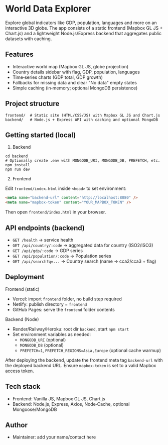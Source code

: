 # World Data Explorer

Explore global indicators like GDP, population, languages and more on an interactive 3D globe. The app consists of a static frontend (Mapbox GL JS + Chart.js) and a lightweight Node.js/Express backend that aggregates public datasets with caching.

## Features

- Interactive world map (Mapbox GL JS, globe projection)
- Country details sidebar with flag, GDP, population, languages
- Time‑series charts (GDP total, GDP growth)
- Fallbacks for missing data and clear "No data" empty states
- Simple caching (in‑memory; optional MongoDB persistence)

## Project structure

```
frontend/  # Static site (HTML/CSS/JS) with Mapbox GL JS and Chart.js
backend/   # Node.js + Express API with caching and optional MongoDB
```

## Getting started (local)

1) Backend

```
cd backend
# Optionally create .env with MONGODB_URI, MONGODB_DB, PREFETCH, etc.
npm install
npm run dev
```

2) Frontend

Edit `frontend/index.html` inside `<head>` to set environment:

```html
<meta name="backend-url" content="http://localhost:8080" />
<meta name="mapbox-token" content="YOUR_MAPBOX_TOKEN" />
```

Then open `frontend/index.html` in your browser.

## API endpoints (backend)

- `GET /health` → service health
- `GET /api/country/:code` → aggregated data for country (ISO2/ISO3)
- `GET /api/gdp/:code` → GDP series
- `GET /api/population/:code` → Population series
- `GET /api/search?q=...` → Country search (name → cca2/cca3 + flag)

## Deployment

Frontend (static)

- Vercel: import `frontend` folder, no build step required
- Netlify: publish directory = `frontend`
- GitHub Pages: serve the `frontend` folder contents

Backend (Node)

- Render/Railway/Heroku: root dir `backend`, start `npm start`
- Set environment variables as needed:
  - `MONGODB_URI` (optional)
  - `MONGODB_DB` (optional)
  - `PREFETCH=1`, `PREFETCH_REGIONS=Asia,Europe` (optional cache warmup)

After deploying the backend, update the frontend meta tag `backend-url` with the deployed backend URL. Ensure `mapbox-token` is set to a valid Mapbox access token.

## Tech stack

- Frontend: Vanilla JS, Mapbox GL JS, Chart.js
- Backend: Node.js, Express, Axios, Node‑Cache, optional Mongoose/MongoDB

## Author

- Maintainer: add your name/contact here

